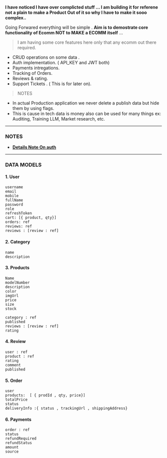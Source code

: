 **I have noticed I have over complicted stuff ...
I am building it for referene not a plain to make a Product Out of it so why I have to make it sooo complex..**

Going Forwared everything will be simple .
**Aim is to demostrate core functionality of Ecomm NOT to MAKE a ECOMM itself** ...

> I am having some core features here only that any ecomm out there required.

- CRUD operations on some data .
- Auth implementation. ( API_KEY and JWT both)
- Payments intregations.
- Tracking of Orders.
- Reviews & rating.
- Support Tickets . ( This is for later on).

> NOTES

- In actual Production application we never delete a publish data but hide them by using flags.
- This is cause in tech data is money also can be used for many things ex: Auditing, Training LLM, Market research, etc.

---

### NOTES

- [**Details Note On auth**](./AuthNotes.md)

---

### DATA MODELS

#### 1. User

    username
    email
    mobile
    fullName
    password
    role
    refreshToken
    cart: [{ product, qty}]
    orders: ref
    reviews: ref
    reviews : [review : ref]

#### 2. Category

    name
    description

#### 3. Products

    Name
    modelNumber
    description
    color
    imgUrl
    price
    size
    stock

    category : ref
    published
    reviews : [review : ref]
    rating

#### 4. Review

    user : ref
    product : ref
    rating
    comment
    published

#### 5. Order

    user
    products:  [ { prodId , qty, price}]
    totalPrice
    status
    deliveryInfo :{ status , trackingUrl , shippingAddress}

#### 6. Payments

    order : ref
    status
    refundRequired
    refundStatus
    amount
    source
